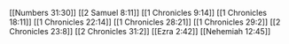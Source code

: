 [[Numbers 31:30]]
[[2 Samuel 8:11]]
[[1 Chronicles 9:14]]
[[1 Chronicles 18:11]]
[[1 Chronicles 22:14]]
[[1 Chronicles 28:21]]
[[1 Chronicles 29:2]]
[[2 Chronicles 23:8]]
[[2 Chronicles 31:2]]
[[Ezra 2:42]]
[[Nehemiah 12:45]]
